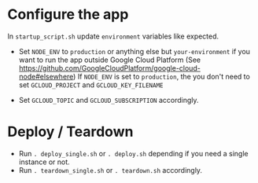 # Configure the app
In `startup_script.sh` update `environment` variables like expected.
- Set `NODE_ENV` to `production` or anything else but `your-environment` if you want to run the app outside Google Cloud Platform (See https://github.com/GoogleCloudPlatform/google-cloud-node#elsewhere)
If `NODE_ENV` is set to `production`, the you don't need to set `GCLOUD_PROJECT` and `GCLOUD_KEY_FILENAME`

- Set `GCLOUD_TOPIC` and `GCLOUD_SUBSCRIPTION` accordingly.

# Deploy / Teardown

- Run `. deploy_single.sh` or `. deploy.sh` depending if you need a single instance or not.
- Run `. teardown_single.sh` or `. teardown.sh` accordingly.